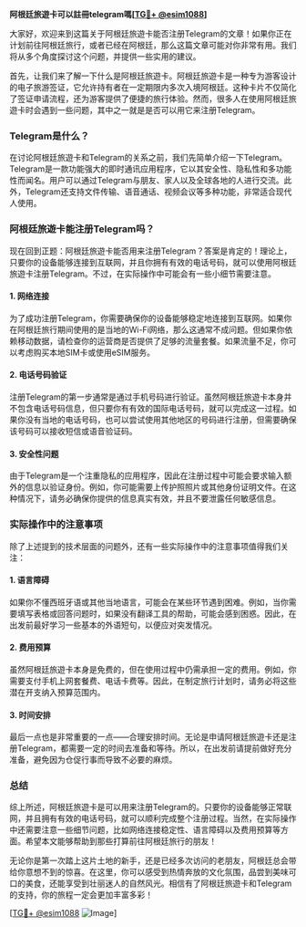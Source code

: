 **阿根廷旅遊卡可以註冊telegram嗎[[TG💪+ @esim1088](https://t.me/s/esim1088)]**

大家好，欢迎来到这篇关于阿根廷旅遊卡能否注册Telegram的文章！如果你正在计划前往阿根廷旅行，或者已经在阿根廷，那么这篇文章可能对你非常有用。我们将从多个角度探讨这个问题，并提供一些实用的建议。

首先，让我们来了解一下什么是阿根廷旅遊卡。阿根廷旅遊卡是一种专为游客设计的电子旅游签证，它允许持有者在一定期限内多次入境阿根廷。这种卡片不仅简化了签证申请流程，还为游客提供了便捷的旅行体验。然而，很多人在使用阿根廷旅遊卡时会遇到一些问题，其中之一就是是否可以用它来注册Telegram。

### Telegram是什么？

在讨论阿根廷旅遊卡和Telegram的关系之前，我们先简单介绍一下Telegram。Telegram是一款功能强大的即时通讯应用程序，它以其安全性、隐私性和多功能性而闻名。用户可以通过Telegram与朋友、家人以及全球各地的人进行交流。此外，Telegram还支持文件传输、语音通话、视频会议等多种功能，非常适合现代人使用。

### 阿根廷旅遊卡能注册Telegram吗？

现在回到正题：阿根廷旅遊卡能否用来注册Telegram？答案是肯定的！理论上，只要你的设备能够连接到互联网，并且你拥有有效的电话号码，就可以使用阿根廷旅遊卡注册Telegram。不过，在实际操作中可能会有一些小细节需要注意。

#### 1. 网络连接

为了成功注册Telegram，你需要确保你的设备能够稳定地连接到互联网。如果你在阿根廷旅行期间使用的是当地的Wi-Fi网络，那么这通常不成问题。但如果你依赖移动数据，请检查你的运营商是否提供了足够的流量套餐。如果流量不足，你可以考虑购买本地SIM卡或使用eSIM服务。

#### 2. 电话号码验证

注册Telegram的第一步通常是通过手机号码进行验证。虽然阿根廷旅遊卡本身并不包含电话号码信息，但只要你有有效的国际电话号码，就可以完成这一过程。如果你没有当地的电话号码，也可以尝试使用其他地区的号码进行注册，但需要确保该号码可以接收短信或语音验证码。

#### 3. 安全性问题

由于Telegram是一个注重隐私的应用程序，因此在注册过程中可能会要求输入额外的信息以验证身份。例如，你可能需要上传护照照片或其他身份证明文件。在这种情况下，请务必确保你提供的信息真实有效，并且不要泄露任何敏感信息。

### 实际操作中的注意事项

除了上述提到的技术层面的问题外，还有一些实际操作中的注意事项值得我们关注：

#### 1. 语言障碍

如果你不懂西班牙语或其他当地语言，可能会在某些环节遇到困难。例如，当你需要填写表格或回答问题时，如果没有翻译工具的帮助，可能会感到困惑。因此，在出发前最好学习一些基本的外语短句，以便应对突发情况。

#### 2. 费用预算

虽然阿根廷旅遊卡本身是免费的，但在使用过程中仍需承担一定的费用。例如，你需要支付手机上网套餐费、电话卡费等。因此，在制定旅行计划时，请务必将这些潜在开支纳入预算范围内。

#### 3. 时间安排

最后一点也是非常重要的一点——合理安排时间。无论是申请阿根廷旅遊卡还是注册Telegram，都需要一定的时间去准备和等待。所以，在出发前请提前做好充分准备，避免因为仓促行事而导致不必要的麻烦。

### 总结

综上所述，阿根廷旅遊卡是可以用来注册Telegram的。只要你的设备能够正常联网，并且拥有有效的电话号码，就可以顺利完成整个注册过程。当然，在实际操作中还需要注意一些细节问题，比如网络连接稳定性、语言障碍以及费用预算等方面。希望本文能够帮助到那些打算前往阿根廷旅行的朋友！

无论你是第一次踏上这片土地的新手，还是已经多次访问的老朋友，阿根廷总会带给你意想不到的惊喜。在这里，你可以感受到热情奔放的文化氛围，品尝到美味可口的美食，还能享受到壮丽迷人的自然风光。相信有了阿根廷旅遊卡和Telegram的支持，你的旅程一定会更加丰富多彩！

[[TG💪+ @esim1088](https://t.me/s/esim1088) ![Image](https://i.postimg.cc/4NQfJmqS/Snipaste-2025-05-13-00-14-12.png)]